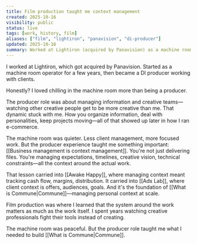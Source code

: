 ```yaml
---
title: Film production taught me context management
created: 2025-10-16
visibility: public
status: live
tags: [work, history, film]
aliases: ["film", "lightiron", "panavision", "di-producer"]
updated: 2025-10-16
summary: Worked at Lightiron (acquired by Panavision) as a machine room operator, then DI producer—learned to manage creative teams and information flow. Preferred the machine room.
---
```


I worked at Lightiron, which got acquired by Panavision. Started as a machine room operator for a few years, then became a DI producer working with clients.

Honestly? I loved chilling in the machine room more than being a producer.

The producer role was about managing information and creative teams—watching other creative people get to be more creative than me. That dynamic stuck with me. How you organize information, deal with personalities, keep projects moving—all of that showed up later in how I ran e-commerce.

The machine room was quieter. Less client management, more focused work. But the producer experience taught me something important: [[Business management is context management]]. You're not just delivering files. You're managing expectations, timelines, creative vision, technical constraints—all the context around the actual work.

That lesson carried into [[Awake Happy]], where managing context meant tracking cash flow, margins, distribution. It carried into [[Ads Lab]], where client context is offers, audiences, goals. And it's the foundation of [[What is Commune|Commune]]—managing personal context at scale.

Film production was where I learned that the system around the work matters as much as the work itself. I spent years watching creative professionals fight their tools instead of creating.

The machine room was peaceful. But the producer role taught me what I needed to build [[What is Commune|Commune]].

